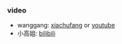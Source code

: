 ### video

* wanggang: [xiachufang](https://www.xiachufang.com/cook/117571982/) or [youtube](https://www.youtube.com/channel/UCg0m_Ah8P_MQbnn77-vYnYw/featured)
* 小高姐: [bilibili](https://space.bilibili.com/216156027)
